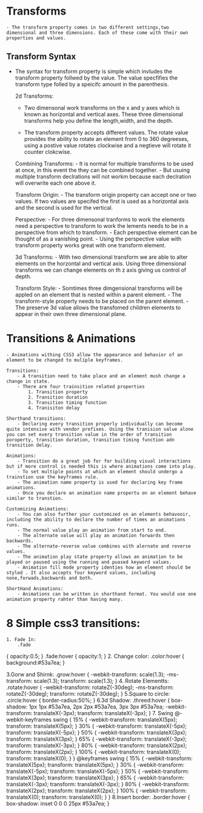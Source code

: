 # Transforms
    - The transform property comes in two different settings,two dimensional and three dimensions. Each of these come with their own properties and values. 

## Transform Syntax
- The syntax for transform property is simple which invludes the transform property follwed by the value. The value specfifies the transform type folled  by a speicifc amount in the parenthesis. 

    
    2d Transforms:
     - Two dimensonal work transforms on the x and y axes which is known as horizontal and vertical axes. These three dimensional transforms help you define the length,width, and the depth. 

     - The transform property accepts different values. The rotate value provides the ability to rotate an element from 0 to 360 degreeses, using a postive value rotates clockwise and a negtieve will rotate it counter clokcwise. 


    Combining Transforms:
        - It is normal for multiple transforms to be used at once, in this event the they can be combined together. 
        - But usuing multiple transform declrations will not workm because each declration will overwrite each one above it. 

    Transform Origin:
        - The transform origin property can accept one or two values. If two values are specifed the first is used as a horizontal axis and the second is used for the vertical. 

    Perspective: 
        - For three dimensonal tranforms to work the elements need a perspective to transform to work the lements needs to be in a perspective from which to transform. 
        - Each perspective element can be thought of as a vanishing point. 
        - Using the perspective value with transform property works great with one transform element. 

    3d Transforms:
        - With two dimensional transform we are able to alter elements on the horzontal and vertical axis. Using three dimensional transforms we can change elements on th z axis giving us control of depth.

    Transform Style:
        - Somtimes three dimgensional transforms will be appled on an element that is nested within a parent element. 
        - The transform-style property needs to be placed on the parent element.
        - The preserve 3d value allows the transfomed children elements to appear in their own three dimensional plane.


# Transitions & Animations

    - Animations withing CSS3 allow the appearance and behavior of an element to be changed to muliple keyframes. 

    Transitions:
        - A transition need to take place and an element mush change a change in state. 
        - There are four trainsition related properties
            1. Transition property
            2. Transition duration
            3. Transition timing function
            4. Tranisiton delay 

    Shorthand transitions:
        - Declaring every transition properly individually can become quite intensive with vendor prefixes. Using the tranision value alone you can set every transition value in the order of transition poroperty, transition duration, transition timing function adn transition delay. 

    Animations:
        - Transition do a great job for for building visual interactions but if more control is needed this is where animations come into play. 
        - To set multiple points at which an element should undergo a trainstion use the keyframes rule. 
        - The animation name property is used for declaring key frame animations. 
        - Once you declare an animation name propertu on an element behave similar to transtion. 
    
    Customizing Animations:
        - You can also further your customized on an elements behavooir, including the ability to declare the number of times an animations runs. 
        - The normal value play an animation from start to end.
        - The alternate value will play an animation forwards then backwards.
        - The alternate-reverse value combines with alernate and reverse values. 
        - The animation play state property allows an animation to be played or paused using the running and puased keyword values.
        - Animation fill mode property identies how an element should be styled . It also accepts four keyword values, including none,forwads,backwards and both.

    ShortHand Animations:
        - Animations can be written in shorthand format. You would use one animation property rahter than having many. 


# 8 Simple css3 transitions:
    1. Fade In:
        .fade
{
        opacity:0.5;
}
.fade:hover
{
        opacity:1;
}
2. Change color:
.color:hover
{
        background:#53a7ea;
}

3.Gorw and Shirnk:
.grow:hover
{
        -webkit-transform: scale(1.3);
        -ms-transform: scale(1.3);
        transform: scale(1.3);
}
4. Rotate Elementts:
.rotate:hover
{
        -webkit-transform: rotateZ(-30deg);
        -ms-transform: rotateZ(-30deg);
        transform: rotateZ(-30deg);
}
5.Square to circle:
.circle:hover
{
        border-radius:50%;
}
6.3d Shadow:
.threed:hover
{
        box-shadow:
                1px 1px #53a7ea,
                2px 2px #53a7ea,
                3px 3px #53a7ea;
        -webkit-transform: translateX(-3px);
        transform: translateX(-3px);
}
7. Swing
@-webkit-keyframes swing
{
    15%
    {
        -webkit-transform: translateX(5px);
        transform: translateX(5px);
    }
    30%
    {
        -webkit-transform: translateX(-5px);
       transform: translateX(-5px);
    } 
    50%
    {
        -webkit-transform: translateX(3px);
        transform: translateX(3px);
    }
    65%
    {
        -webkit-transform: translateX(-3px);
        transform: translateX(-3px);
    }
    80%
    {
        -webkit-transform: translateX(2px);
        transform: translateX(2px);
    }
    100%
    {
        -webkit-transform: translateX(0);
        transform: translateX(0);
    }
}
@keyframes swing
{
    15%
    {
        -webkit-transform: translateX(5px);
        transform: translateX(5px);
    }
    30%
    {
        -webkit-transform: translateX(-5px);
        transform: translateX(-5px);
    }
    50%
    {
        -webkit-transform: translateX(3px);
        transform: translateX(3px);
    }
    65%
    {
        -webkit-transform: translateX(-3px);
        transform: translateX(-3px);
    }
    80%
    {
        -webkit-transform: translateX(2px);
        transform: translateX(2px);
    }
    100%
    {
        -webkit-transform: translateX(0);
        transform: translateX(0);
    }
}
8.Insert border:
.border:hover
{
        box-shadow: inset 0 0 0 25px #53a7ea;
}




